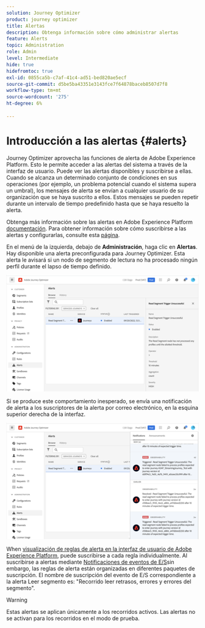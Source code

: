 ```yaml
---
solution: Journey Optimizer
product: journey optimizer
title: Alertas
description: Obtenga información sobre cómo administrar alertas
feature: Alerts
topic: Administration
role: Admin
level: Intermediate
hide: true
hidefromtoc: true
exl-id: 0855ca5b-c7af-41c4-ad51-bed820ae5ecf
source-git-commit: d5be5ba43351e3143fce7f64878baceb8507d7f8
workflow-type: tm+mt
source-wordcount: '275'
ht-degree: 6%

---
```


# Introducción a las alertas {#alerts}

Journey Optimizer aprovecha las funciones de alerta de Adobe Experience Platform. Esto le permite acceder a las alertas del sistema a través de la interfaz de usuario. Puede ver las alertas disponibles y suscribirse a ellas. Cuando se alcanza un determinado conjunto de condiciones en sus operaciones (por ejemplo, un problema potencial cuando el sistema supera un umbral), los mensajes de alerta se envían a cualquier usuario de su organización que se haya suscrito a ellos. Estos mensajes se pueden repetir durante un intervalo de tiempo predefinido hasta que se haya resuelto la alerta.

Obtenga más información sobre las alertas en Adobe Experience Platform [documentación](https://experienceleague.adobe.com/docs/experience-platform/observability/alerts/overview.html?lang=es).
Para obtener información sobre cómo suscribirse a las alertas y configurarlas, consulte esta [página](https://experienceleague.adobe.com/docs/experience-platform/observability/alerts/ui.html).

En el menú de la izquierda, debajo de **Administración**, haga clic en **Alertas**. Hay disponible una alerta preconfigurada para Journey Optimizer. Esta alerta le avisará si un nodo de segmento de lectura no ha procesado ningún perfil durante el lapso de tiempo definido.

![](assets/alerts1.png)

Si se produce este comportamiento inesperado, se envía una notificación de alerta a los suscriptores de la alerta por correo electrónico, en la esquina superior derecha de la interfaz.

![](assets/alerts2.png)

When [visualización de reglas de alerta en la interfaz de usuario de Adobe Experience Platform](https://experienceleague.adobe.com/docs/experience-platform/observability/alerts/ui.html), puede suscribirse a cada regla individualmente. Al suscribirse a alertas mediante [Notificaciones de eventos de E/S](https://experienceleague.adobe.com/docs/experience-platform/observability/alerts/subscribe.html)sin embargo, las reglas de alerta están organizadas en diferentes paquetes de suscripción. El nombre de suscripción del evento de E/S correspondiente a la alerta Leer segmento es: &quot;Recorrido leer retrasos, errores y errores del segmento&quot;.

>[!WARNING]
>
>Estas alertas se aplican únicamente a los recorridos activos. Las alertas no se activan para los recorridos en el modo de prueba.
